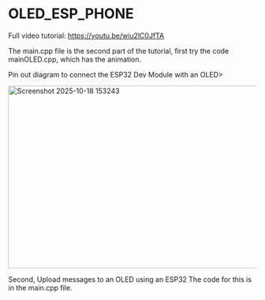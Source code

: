 # OLED_ESP_PHONE
Full video tutorial: https://youtu.be/wiu2lC0JfTA

The main.cpp file is the second part of the tutorial, first try the code mainOLED.cpp, which has the animation.

Pin out diagram to connect the ESP32 Dev Module with an OLED> 

<img width="859" height="370" alt="Screenshot 2025-10-18 153243" src="https://github.com/user-attachments/assets/575d6149-10f8-4dc2-ba92-cffaa9e843a2" />

Second, Upload messages to an OLED using an ESP32
The code for this is in the main.cpp file. 
